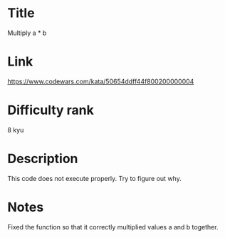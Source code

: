 # Title

Multiply a \* b

# Link

https://www.codewars.com/kata/50654ddff44f800200000004

# Difficulty rank

8 kyu

# Description

This code does not execute properly. Try to figure out why.

# Notes

Fixed the function so that it correctly multiplied values a and b together.

